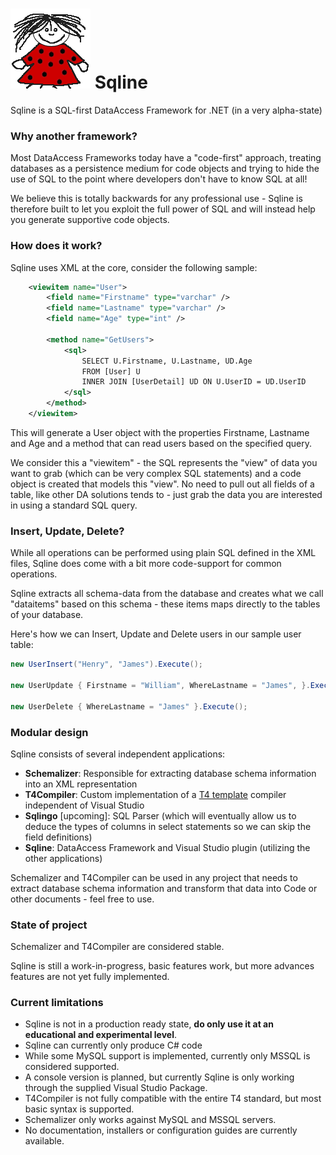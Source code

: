 ![Sqline](Wiki/Sqline.png) 
Sqline
======

Sqline is a SQL-first DataAccess Framework for .NET (in a very alpha-state)

### Why another framework?

Most DataAccess Frameworks today have a "code-first" approach, treating databases as a persistence medium for code objects and trying to hide the use of SQL to the point where developers don't have to know SQL at all!

We believe this is totally backwards for any professional use - Sqline is therefore built to let you exploit the full power of SQL and will instead help you generate supportive code objects.

### How does it work?

Sqline uses XML at the core, consider the following sample:
```xml
	<viewitem name="User">
		<field name="Firstname" type="varchar" />
		<field name="Lastname" type="varchar" />
		<field name="Age" type="int" />
		
		<method name="GetUsers">
			<sql>
				SELECT U.Firstname, U.Lastname, UD.Age 
				FROM [User] U 
				INNER JOIN [UserDetail] UD ON U.UserID = UD.UserID
			</sql>
		</method>
	</viewitem>
```
This will generate a User object with the properties Firstname, Lastname and Age and a method that can read users based on the specified query.

We consider this a "viewitem" - the SQL represents the "view" of data you want to grab (which can be very complex SQL statements) and a code object is created that models this "view". No need to pull out all fields of a table, like other DA solutions tends to - just grab the data you are interested in using a standard SQL query.

### Insert, Update, Delete?

While all operations can be performed using plain SQL defined in the XML files, Sqline does come with a bit more code-support for common operations. 

Sqline extracts all schema-data from the database and creates what we call "dataitems" based on this schema - these items maps directly to the tables of your database.

Here's how we can Insert, Update and Delete users in our sample user table:
```cs
new UserInsert("Henry", "James").Execute();

new UserUpdate { Firstname = "William", WhereLastname = "James", }.Execute();

new UserDelete { WhereLastname = "James" }.Execute();
```

### Modular design
Sqline consists of several independent applications:
* **Schemalizer**: Responsible for extracting database schema information into an XML representation
* **T4Compiler**: Custom implementation of a  [T4 template](http://msdn.microsoft.com/en-us/library/bb126478.aspx) compiler independent of Visual Studio
* **Sqlingo** [upcoming]: SQL Parser (which will eventually allow us to deduce the types of columns in select statements so we can skip the field definitions)
* **Sqline**: DataAccess Framework and Visual Studio plugin (utilizing the other applications)
 
Schemalizer and T4Compiler can be used in any project that needs to extract database schema information and transform that data into Code or other documents - feel free to use.

### State of project
Schemalizer and T4Compiler are considered stable.

Sqline is still a work-in-progress, basic features work, but more advances features are not yet fully implemented.

### Current limitations
* Sqline is not in a production ready state, **do only use it at an educational and experimental level**.
* Sqline can currently only produce C# code
* While some MySQL support is implemented, currently only MSSQL is considered supported.
* A console version is planned, but currently Sqline is only working through the supplied Visual Studio Package.
* T4Compiler is not fully compatible with the entire T4 standard, but most basic syntax is supported.
* Schemalizer only works against MySQL and MSSQL servers.
* No documentation, installers or configuration guides are currently available.
